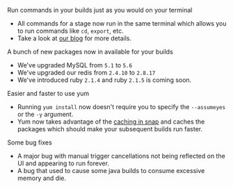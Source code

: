 Run commands in your builds just as you would on your terminal

* All commands for a stage now run in the same terminal which allows you to run commands like `cd`, `export`, etc.
* Take a look at [our blog](http://bit.ly/shell-changes) for more details.

A bunch of new packages now in available for your builds

* We've upgraded MySQL from `5.1` to `5.6`
* We've upgraded our redis from `2.4.10` to `2.8.17`
* We've introduced ruby `2.1.4` and ruby `2.1.5` is coming soon.

Easier and faster to use yum

* Running `yum install` now doesn't require you to specify the
`--assumeyes` or the `-y` argument.
* Yum now takes advantage of the [caching in snap](http://docs.snap-ci.com/speeding-up-builds/caching/) and caches the packages which should make your subsequent builds run faster.

Some bug fixes

* A major bug with manual trigger cancellations not being reflected on the UI and appearing to run forever.
* A bug that used to cause some java builds to consume excessive memory and die.
